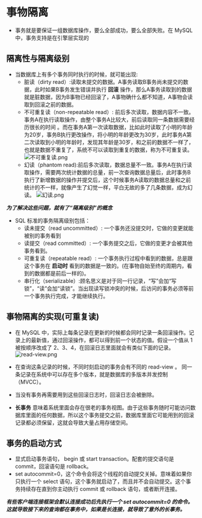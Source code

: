 # 事物隔离

* 事务就是要保证一组数据库操作，要么全部成功，要么全部失败。在 MySQL 中，事务支持是在引擎层实现的

## 隔离性与隔离级别

* 当数据库上有多个事务同时执行的时候，就可能出现:
  * 脏读（dirty read）:读取未提交的数据。A事务读取B事务尚未提交的数据，此时如果B事务发生错误并执行 __回滚__ 操作，那么A事务读取到的数据就是脏数据，因为B事物已经回滚了，A事物确什么都不知道，A事物会读取到回滚之前的数据。
  * 不可重复读（non-repeatable read）:  前后多次读取，数据内容不一致。 事务A在执行读取操作，由整个事务A比较大，前后读取同一条数据需要经历很长的时间 。而在事务A第一次读取数据，比如此时读取了小明的年龄为20岁，事务B执行更改操作，将小明的年龄更改为30岁，此时事务A第二次读取到小明的年龄时，发现其年龄是30岁，和之前的数据不一样了，也就是数据不重复了，系统不可以读取到重复的数据，称为不可重复读。
  ![不可重复读.png](https://i.loli.net/2021/04/14/fWXknrjv4lgCVM7.png)
  * 幻读（phantom read):前后多次读取，数据总量不一致。事务A在执行读取操作，需要两次统计数据的总量，前一次查询数据总量后，此时事务B执行了新增数据的操作并提交后，这个时候事务A读取的数据总量和之前统计的不一样，就像产生了幻觉一样，平白无故的多了几条数据，成为幻读。
  ![幻读.png](https://i.loli.net/2021/04/14/MQoSJ6tgRNr1Vad.png)

***为了解决这些问题，就有了“隔离级别”的概念***

* SQL 标准的事务隔离级别包括：
  * 读未提交（read uncommitted）: 一个事务还没提交时，它做的变更就能被别的事务看到
  * 读提交（read committed）: 一个事务提交之后，它做的变更才会被其他事务看到。
  * 可重复读（repeatable read）: 一个事务执行过程中看到的数据，总是跟这个事务在 __启动时__ 看到的数据是一致的。(在事物自始至终的周期内，看到的数据都是前后一样的)。
  * 串行化（serializable）:顾名思义是对于同一行记录，“写”会加“写锁”，“读”会加“读锁”。当出现读写锁冲突的时候，后访问的事务必须等前一个事务执行完成，才能继续执行。

## 事物隔离的实现(可重复读)
* 在 MySQL 中，实际上每条记录在更新的时候都会同时记录一条回滚操作。记录上的最新值，通过回滚操作，都可以得到前一个状态的值。假设一个值从 1 被按顺序改成了 2、3、4，在回滚日志里面就会有类似下面的记录。
![read-view.png](https://i.loli.net/2021/04/21/25FBSNDiHAgfYxT.png)

* 在查询这条记录的时候，不同时刻启动的事务会有不同的 read-view 。 同一条记录在系统中可以存在多个版本，就是数据库的多版本并发控制（MVCC）。
* 当没有事务再需要用到这些回滚日志时，回滚日志会被删除。 
* __长事务__ 意味着系统里面会存在很老的事务视图。由于这些事务随时可能访问数据库里面的任何数据，所以这个事务提交之前，数据库里面它可能用到的回滚记录都必须保留，这就会导致大量占用存储空间。

## 事务的启动方式

* 显式启动事务语句， begin 或 start transaction。配套的提交语句是 commit，回滚语句是 rollback。
* set autocommit=0，这个命令会将这个线程的自动提交关掉。意味着如果你只执行一个 select 语句，这个事务就启动了，而且并不会自动提交。这个事务持续存在直到你主动执行 commit 或 rollback 语句，或者断开连接。

***有些客户端连接框架会默认连接成功后先执行一个 set autocommit=0 的命令。这就导致接下来的查询都在事务中，如果是长连接，就导致了意外的长事务。***
